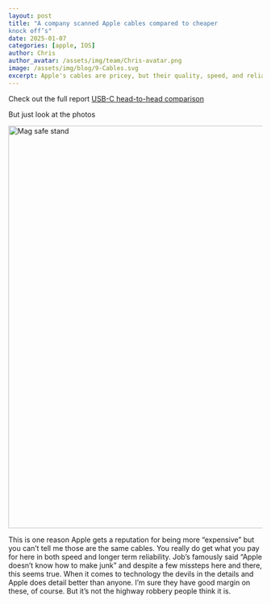 ```yaml
---
layout: post
title: "A company scanned Apple cables compared to cheaper
knock off’s"
date: 2025-01-07
categories: [apple, IOS]
author: Chris
author_avatar: /assets/img/team/Chris-avatar.png
image: /assets/img/blog/9-Cables.svg
excerpt: Apple's cables are pricey, but their quality, speed, and reliability make them worth it. As Steve Jobs said, "Apple doesn’t know how to make junk."
---
```


Check out the full report [USB-C head-to-head comparison](https://www.lumafield.com/article/usb-c-cable-charger-head-to-head-comparison-apple-thunderbolt-amazon-basics)

But just look at the photos 

<img src="{{ site.baseurl }}/assets/img/blog/cable/cables.jpg" alt="Mag safe stand" title="Optional Title" width="800">

This is one reason Apple gets a reputation for being more “expensive” but you
can’t tell me those are the same cables. You really do get what you pay for here in
both speed and longer term reliability. Job’s famously said “Apple doesn’t know
how to make junk” and despite a few missteps here and there, this seems true.
When it comes to technology the devils in the details and Apple does detail better
than anyone.
I’m sure they have good margin on these, of course. But it’s not the highway
robbery people think it is.